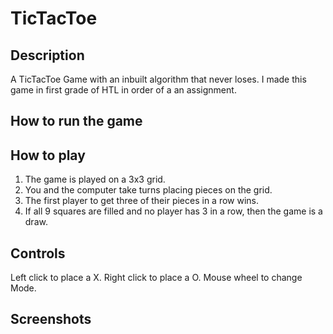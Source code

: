 # TicTacToe
## Description
A TicTacToe Game with an inbuilt algorithm that never loses.
I made this game in first grade of HTL in order of a an assignment.

## How to run the game


## How to play

1. The game is played on a 3x3 grid.
2. You and the computer take turns placing pieces on the grid.
3. The first player to get three of their pieces in a row wins.
4. If all 9 squares are filled and no player has 3 in a row, then the game is a draw.

## Controls
Left click to place a X.
Right click to place a O.
Mouse wheel to change Mode.

## Screenshots    
